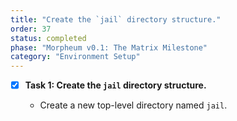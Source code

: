 ```yaml
---
title: "Create the `jail` directory structure."
order: 37
status: completed
phase: "Morpheum v0.1: The Matrix Milestone"
category: "Environment Setup"
---
```


- [x] **Task 1: Create the `jail` directory structure.**

  - Create a new top-level directory named `jail`.